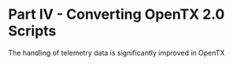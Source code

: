 # Part IV - Converting OpenTX 2.0 Scripts

The handling of telemetry data is significantly improved in OpenTX

